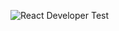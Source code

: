  
![React Developer Test](https://github.com/marketpanda/react-developer-test/raw/master/zenith01.JPG)
